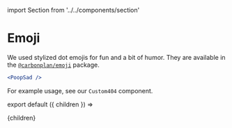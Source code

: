 import Section from '../../components/section'

# Emoji

We used stylized dot emojis for fun and a bit of humor. They are available in the [`@carbonplan/emoji`](https://github.com/carbonplan/emoji) package.

```jsx live
<PoopSad />
```

For example usage, see our `Custom404` component.

export default ({ children }) => <Section name='emoji'>{children}</Section>
